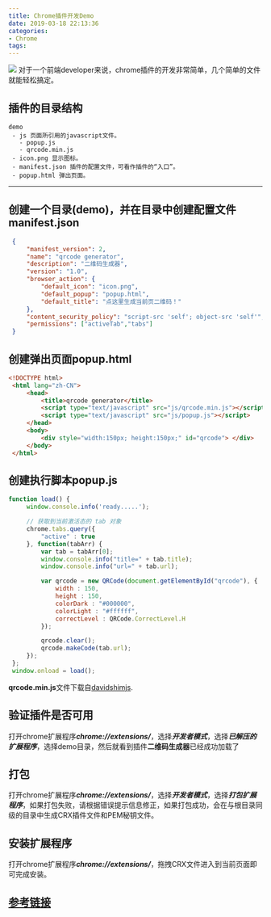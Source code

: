```yaml
---
title: Chrome插件开发Demo
date: 2019-03-18 22:13:36
categories:
- Chrome
tags:
---
```

![](/images/chrome_extension.jpg)
对于一个前端developer来说，chrome插件的开发非常简单，几个简单的文件就能轻松搞定。
## 插件的目录结构
   ~~~
   demo
    - js 页面所引用的javascript文件。
      - popup.js
      - qrcode.min.js
    - icon.png 显示图标。
    - manifest.json 插件的配置文件，可看作插件的“入口”。
    - popup.html 弹出页面。
   ~~~
---
## 创建一个目录(demo)，并在目录中创建配置文件**manifest.json**
   ~~~ json
    {
        "manifest_version": 2,
        "name": "qrcode generator",
        "description": "二维码生成器",
        "version": "1.0",
        "browser_action": {
            "default_icon": "icon.png",
            "default_popup": "popup.html",
            "default_title": "点这里生成当前页二维码！"
        },
        "content_security_policy": "script-src 'self'; object-src 'self'",
        "permissions": ["activeTab","tabs"]
    }
   ~~~
## 创建弹出页面**popup.html**
   ~~~ html
   <!DOCTYPE html>
    <html lang="zh-CN">
        <head>
            <title>qrcode generator</title>
            <script type="text/javascript" src="js/qrcode.min.js"></script>
            <script type="text/javascript" src="js/popup.js"></script>
        </head>
        <body>
            <div style="width:150px; height:150px;" id="qrcode"> </div>
        </body>
    </html>
   ~~~
## 创建执行脚本**popup.js**
   ~~~ js
   function load() {
        window.console.info('ready.....');

        // 获取到当前激活态的 tab 对象
        chrome.tabs.query({
            "active" : true
        }, function(tabArr) {
            var tab = tabArr[0];
            window.console.info("title=" + tab.title);
            window.console.info("url=" + tab.url);

            var qrcode = new QRCode(document.getElementById("qrcode"), {
                width : 150,
                height : 150,
                colorDark : "#000000",
                colorLight : "#ffffff",
                correctLevel : QRCode.CorrectLevel.H
            });

            qrcode.clear();
            qrcode.makeCode(tab.url);
        });
    };
    window.onload = load();
   ~~~
   **qrcode.min.js**文件下载自[davidshimjs][].
## 验证插件是否可用
   打开chrome扩展程序***chrome://extensions/***，选择***开发者模式***，选择***已解压的扩展程序***，选择demo目录，然后就看到插件**二维码生成器**已经成功加载了
## 打包
   打开chrome扩展程序***chrome://extensions/***，选择***开发者模式***，选择***打包扩展程序***，如果打包失败，请根据错误提示信息修正，如果打包成功，会在与根目录同级的目录中生成CRX插件文件和PEM秘钥文件。
## 安装扩展程序
   打开chrome扩展程序***chrome://extensions/***，拖拽CRX文件进入到当前页面即可完成安装。

## [参考链接](http://www.runoob.com/w3cnote/javascript-qrcodejs-library.html)


[davidshimjs]:http://davidshimjs.github.io/qrcodejs/ 'Cross-browser QRCode generator for javascript'
